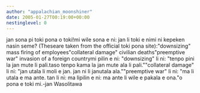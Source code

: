 ```yaml
---
author: "appalachian_moonshiner"
date: 2005-01-27T00:19:00+00:00
nestinglevel: 0
---
```

jan sona pi toki pona o toki!mi wile sona e ni: jan li toki e nimi ni kepeken nasin seme? (Theseare taken from the official toki pona site):"downsizing" mass firing of employees"collateral damage" civilian deaths"preemptive war" invasion of a foreign countrymi pilin e ni: "downsizing" li ni: "tenpo pini la jan mute li pali.taso tenpo kama la jan mute ala li pali.""collateral damage" li ni: "jan utala li moli e jan. jan ni li janutala ala.""preemptive war" li ni: "ma li utala e ma ante. tan li ni: ma lipilin e ni: ma ante li wile e pakala e ona."o pona e toki mi.-jan Wasolitawa
